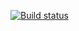 [![Build status](https://ci.appveyor.com/api/projects/status/coj5eb1r777uvu51?svg=true)](https://ci.appveyor.com/project/Kotaviy/aqa-api-ci)

